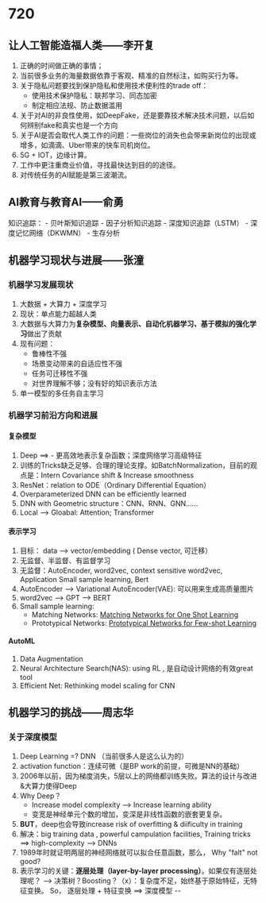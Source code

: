 # 720
## 让人工智能造福人类——李开复
1. 正确的时间做正确的事情；
2. 当前很多业务的海量数据依靠于客观、精准的自然标注，如购买行为等。
3. 关于隐私问题要找到保护隐私和使用技术便利性的trade off：
   - 使用技术保护隐私：联邦学习、同态加密
   - 制定相应法规、防止数据滥用
4. 关于对AI的非良性使用，如DeepFake，还是要靠技术解决技术问题，以后如何辨别fake和真实也是一个方向
5. 关于AI是否会取代人类工作的问题：一些岗位的消失也会带来新岗位的出现或增多，如滴滴、Uber带来的快车司机岗位。
6. 5G + IOT，边缘计算。
7. 工作中更注重商业价值，寻找最快达到目的的途径。
8. 对传统任务的AI赋能是第三波潮流。
## AI教育与教育AI——俞勇
知识追踪：
        - 贝叶斯知识追踪
        - 因子分析知识追踪
        - 深度知识追踪（LSTM）
        - 深度记忆网络（DKWMN）
        - 生存分析
## 机器学习现状与进展——张潼
### 机器学习发展现状
1. 大数据 + 大算力 + 深度学习
2. 现状：单点能力超越人类
3. 大数据与大算力为**复杂模型、向量表示、自动化机器学习、基于模拟的强化学习**做出了贡献
4. 现有问题：
   - 鲁棒性不强
   - 场景变动带来的自适应性不强
   - 任务可迁移性不强
   - 对世界理解不够；没有好的知识表示方法
5. 单一模型的多任务自主学习
### 机器学习前沿方向和进展
#### 复杂模型
1. Deep ==> - 更高效地表示复杂函数；深度网络学习高级特征
2. 训练的Tricks缺乏足够、合理的理论支撑。如BatchNormalization，目前的观点是：Intern Covariance shift & Increase smoothness
3. ResNet：relation to ODE（Ordinary Differential Equation）
4. Overparameterized DNN can be efficiently learned
5. DNN with Geometric structure：CNN、RNN、GNN……
6. Local --> Gloabal: Attention; Transformer
#### 表示学习
1. 目标： data --> vector/embedding ( Dense vector, 可迁移）
2. 无监督、半监督、有监督学习
3. 无监督：AutoEncoder, word2vec, context sensitive word2vec, Application Small sample learning, Bert
4. AutoEncoder --> Variational AutoEncoder(VAE): 可以用来生成高质量图片
5. word2vec --> GPT --> BERT
6. Small sample learning:
   - Matching Networks: [Matching Networks for One Shot Learning](https://arxiv.org/pdf/1606.04080.pdf)
   - Prototypical Networks: [Prototypical Networks for Few-shot Learning](https://arxiv.org/pdf/1703.05175.pdf)
#### AutoML
1. Data Augmentation
2. Neural Architecture Search(NAS): using RL , 是自动设计网络的有效great tool
3. Efficient Net: Rethinking model scaling for CNN
## 机器学习的挑战——周志华
### 关于深度模型
1. Deep Learning =? DNN （当前很多人是这么认为的）
2. activation function：连续可微（是BP work的前提，可微是NN的基础）
3. 2006年以前，因为梯度消失，5层以上的网络都训练失败。算法的设计与改进&大算力使得Deep
4. Why Deep？ 
   - Increase model complexity --> Increase learning ability
   - 变宽是神经单元个数的增加，变深是非线性函数的嵌套更复杂。
5. **BUT**，deep也会导致increase risk of overfitting & diificulty in training 
6. 解决：big training data , powerful campulation facilities, Training tricks ==> high-complexity --> DNNs
7. 1989年时就证明两层的神经网络就可以拟合任意函数，那么， Why "falt" not good?
8. 表示学习的关键：**逐层处理（layer-by-layer processing）**。如果仅有逐层处理呢？ --> 决策树？Boosting？（x）：复杂度不足，始终基于原始特征，无特征变换。 So， 逐层处理 + 特征变换 ==> 深度模型 --
